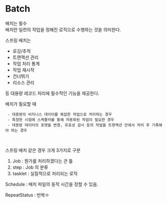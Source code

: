 # Batch
배치는 필수  
배치란 일련의 작업을 정해진 로직으로 수행하는 것을 의미한다.  

스프링 배치는
 - 로깅/추적
 - 트랜잭션 관리
 - 작업 처리 통계
 - 작업 재시작
 - 건너뛰기
 - 리소스 관리  

등 대용량 레코드 처리에 필수적인 기능을 제공한다.

배치가 필요할 때
```
 - 대용량의 비지니스 데이터를 복잡한 작업으로 처리하는 경우
 - 특정한 시점에 스케줄러를 통해 자동화된 작업이 필요한 경우
 - 대용량 데이터의 포맷을 변경, 유효성 검사 등의 작업을 트랜잭션 안에서 처리 후 기록해야 하는 경우
```

<br>

스프링 배치 같은 경우 크게 3가지로 구분

1. Job : 뭔가를 처리하겠다는 큰 틀
2. step : Job 의 분류
3. tasklet : 실질적으로 처리되는 로직


Schedule : 배치 파일의 동작 시간을 정할 수 있음.

RepeatStatus : 반복ㅇ